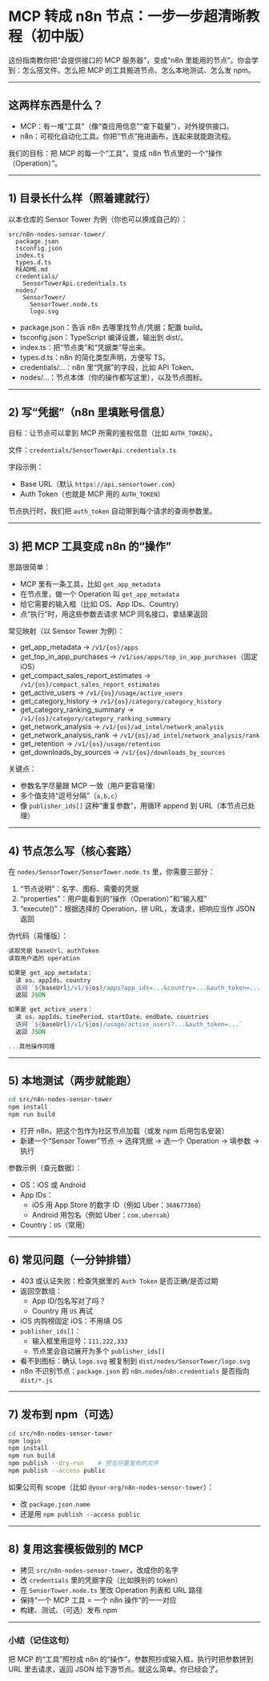 # MCP 转成 n8n 节点：一步一步超清晰教程（初中版）

这份指南教你把“会提供接口的 MCP 服务器”，变成“n8n 里能用的节点”。你会学到：怎么搭文件、怎么把 MCP 的工具搬进节点、怎么本地测试、怎么发 npm。

---

## 这两样东西是什么？

- MCP：有一堆“工具”（像“查应用信息”“查下载量”），对外提供接口。
- n8n：可视化自动化工具。你把“节点”拖进画布，连起来就能跑流程。

我们的目标：把 MCP 的每一个“工具”，变成 n8n 节点里的一个“操作（Operation）”。

---

## 1) 目录长什么样（照着建就行）

以本仓库的 Sensor Tower 为例（你也可以换成自己的）：

```
src/n8n-nodes-sensor-tower/
  package.json
  tsconfig.json
  index.ts
  types.d.ts
  README.md
  credentials/
    SensorTowerApi.credentials.ts
  nodes/
    SensorTower/
      SensorTower.node.ts
      logo.svg
```

- package.json：告诉 n8n 去哪里找节点/凭据；配置 build。
- tsconfig.json：TypeScript 编译设置，输出到 dist/。
- index.ts：把“节点类”和“凭据类”导出来。
- types.d.ts：n8n 的简化类型声明，方便写 TS。
- credentials/...：n8n 里“凭据”的字段，比如 API Token。
- nodes/...：节点本体（你的操作都写这里），以及节点图标。

---

## 2) 写“凭据”（n8n 里填账号信息）

目标：让节点可以拿到 MCP 所需的鉴权信息（比如 `AUTH_TOKEN`）。

文件：`credentials/SensorTowerApi.credentials.ts`

字段示例：
- Base URL（默认 `https://api.sensortower.com`）
- Auth Token（也就是 MCP 用的 `AUTH_TOKEN`）

节点执行时，我们把 `auth_token` 自动带到每个请求的查询参数里。

---

## 3) 把 MCP 工具变成 n8n 的“操作”

思路很简单：
- MCP 里有一条工具，比如 `get_app_metadata`
- 在节点里，做一个 Operation 叫 `get_app_metadata`
- 给它需要的输入框（比如 OS、App IDs、Country）
- 点“执行”时，用这些参数去请求 MCP 同名接口，拿结果返回

常见映射（以 Sensor Tower 为例）：
- get_app_metadata → `/v1/{os}/apps`
- get_top_in_app_purchases → `/v1/ios/apps/top_in_app_purchases`（固定 iOS）
- get_compact_sales_report_estimates → `/v1/{os}/compact_sales_report_estimates`
- get_active_users → `/v1/{os}/usage/active_users`
- get_category_history → `/v1/{os}/category/category_history`
- get_category_ranking_summary → `/v1/{os}/category/category_ranking_summary`
- get_network_analysis → `/v1/{os}/ad_intel/network_analysis`
- get_network_analysis_rank → `/v1/{os}/ad_intel/network_analysis/rank`
- get_retention → `/v1/{os}/usage/retention`
- get_downloads_by_sources → `/v1/{os}/downloads_by_sources`

关键点：
- 参数名字尽量跟 MCP 一致（用户更容易懂）
- 多个值支持“逗号分隔”（`a,b,c`）
- 像 `publisher_ids[]` 这种“重复参数”，用循环 append 到 URL（本节点已处理）

---

## 4) 节点怎么写（核心套路）

在 `nodes/SensorTower/SensorTower.node.ts` 里，你需要三部分：

1) “节点说明”：名字、图标、需要的凭据
2) “properties”：用户能看到的“操作（Operation）”和“输入框”
3) “execute()”：根据选择的 Operation，拼 URL，发请求，把响应当作 JSON 返回

伪代码（易懂版）：

```ts
读取凭据 baseUrl、authToken
读取用户选的 operation

如果是 get_app_metadata：
  读 os、appIds、country
  访问 `${baseUrl}/v1/${os}/apps?app_ids=...&country=...&auth_token=...`
  返回 JSON

如果是 get_active_users：
  读 os、appIds、timePeriod、startDate、endDate、countries
  访问 `${baseUrl}/v1/${os}/usage/active_users?...&auth_token=...`
  返回 JSON

...其他操作同理
```

---

## 5) 本地测试（两步就能跑）

```bash
cd src/n8n-nodes-sensor-tower
npm install
npm run build
```

- 打开 n8n，把这个包作为社区节点加载（或发 npm 后用包名安装）
- 新建一个“Sensor Tower”节点 → 选择凭据 → 选一个 Operation → 填参数 → 执行

参数示例（查元数据）：
- OS：iOS 或 Android
- App IDs：
  - iOS 用 App Store 的数字 ID（例如 Uber：`368677368`）
  - Android 用包名（例如 Uber：`com.ubercab`）
- Country：`US`（常用）

---

## 6) 常见问题（一分钟排错）

- 403 或认证失败：检查凭据里的 `Auth Token` 是否正确/是否过期
- 返回空数组：
  - App ID/包名写对了吗？
  - Country 用 `US` 再试
- iOS 内购榜固定 iOS：不用填 OS
- `publisher_ids[]`：
  - 输入框里用逗号：`111,222,333`
  - 节点里会自动展开为多个 `publisher_ids[]`
- 看不到图标：确认 `logo.svg` 被复制到 `dist/nodes/SensorTower/logo.svg`
- n8n 不识别节点：`package.json` 的 `n8n.nodes`/`n8n.credentials` 是否指向 `dist/*.js`

---

## 7) 发布到 npm（可选）

```bash
cd src/n8n-nodes-sensor-tower
npm login
npm install
npm run build
npm publish --dry-run    # 预览将要发布的文件
npm publish --access public
```

如果公司有 scope（比如 `@your-org/n8n-nodes-sensor-tower`）：
- 改 `package.json.name`
- 还是用 `npm publish --access public`

---

## 8) 复用这套模板做别的 MCP

- 拷贝 `src/n8n-nodes-sensor-tower`，改成你的名字
- 改 `credentials` 里的凭据字段（比如换别的 token）
- 在 `SensorTower.node.ts` 里改 Operation 列表和 URL 路径
- 保持“一个 MCP 工具 = 一个 n8n 操作”的一一对应
- 构建、测试、（可选）发布 npm

---

### 小结（记住这句）

把 MCP 的“工具”照抄成 n8n 的“操作”，参数照抄成输入框，执行时把参数拼到 URL 里去请求，返回 JSON 给下游节点。就这么简单。你已经会了。
